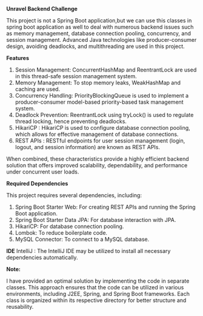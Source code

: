 **Unravel Backend Challenge**

This project is not a Spring Boot application,but we can use this classes in spring boot application as well to deal with numerous backend issues such as memory management, database connection pooling, concurrency, and session management. Advanced Java technologies like producer-consumer design, avoiding deadlocks, and multithreading are used in this project.

**Features**

1) Session Management: ConcurrentHashMap and ReentrantLock are used in this thread-safe session management system.
2) Memory Management: To stop memory leaks, WeakHashMap and caching are used.
3) Concurrency Handling: PriorityBlockingQueue is used to implement a producer-consumer model-based priority-based task management system.
4) Deadlock Prevention: ReentrantLock using tryLock() is used to regulate thread locking, hence preventing deadlocks.
5) HikariCP : HikariCP is used to configure database connection pooling, which allows for effective management of database connections.
6) REST APIs : RESTful endpoints for user session management (login, logout, and session information) are known as REST APIs.

When combined, these characteristics provide a highly efficient backend solution that offers improved scalability, dependability, and performance under concurrent user loads.

**Required Dependencies**

This project requires several dependencies, including:

1) Spring Boot Starter Web: For creating REST APIs and running the Spring Boot application.
2) Spring Boot Starter Data JPA: For database interaction with JPA.
3) HikariCP: For database connection pooling.
4) Lombok: To reduce boilerplate code.
5) MySQL Connector: To connect to a MySQL database.

**IDE**
IntelliJ : The IntelliJ IDE may be utilized to install all necessary dependencies automatically.

**Note:**

I have provided an optimal solution by implementing the code in separate classes. This approach ensures that the code can be utilized in various environments, including J2EE, Spring, and Spring Boot frameworks.
Each class is organized within its respective directory for better structure and reusability.